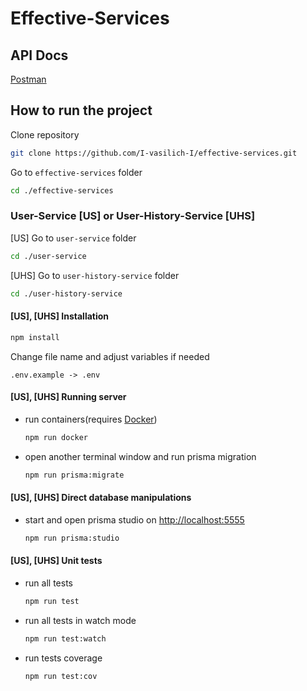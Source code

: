 # Effective-Services

## API Docs

[Postman](https://www.postman.com/joint-operations-administrator-8259820/workspace/effective-services)

## How to run the project

Clone repository

```bash
git clone https://github.com/I-vasilich-I/effective-services.git
```

Go to `effective-services` folder

```bash
cd ./effective-services
```

### User-Service [US] or User-History-Service [UHS]

[US] Go to `user-service` folder

```bash
cd ./user-service
```

[UHS] Go to `user-history-service` folder

```bash
cd ./user-history-service
```

#### [US], [UHS] Installation

```bash
npm install
```

Change file name and adjust variables if needed

```string
.env.example -> .env
```

#### [US], [UHS] Running server

- run containers(requires [Docker](https://www.docker.com/))

  ```bash
  npm run docker
  ```

- open another terminal window and run prisma migration

  ```bash
  npm run prisma:migrate
  ```

#### [US], [UHS] Direct database manipulations

- start and open prisma studio on <http://localhost:5555>

  ```bash
  npm run prisma:studio
  ```

#### [US], [UHS] Unit tests

- run all tests

  ```bash
  npm run test
  ```

- run all tests in watch mode

  ```bash
  npm run test:watch
  ```

- run tests coverage

  ```bash
  npm run test:cov
  ```
